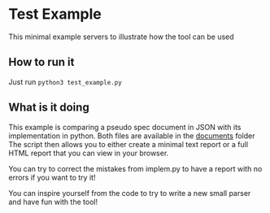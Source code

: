 # Test Example

This minimal example servers to illustrate how the tool can be used 

## How to run it

Just run `python3 test_example.py`

## What is it doing

This example is comparing a pseudo spec document in JSON with its implementation in python.
Both files are available in the [documents](https://github.com/epfl-systemf/SpecMerger/tree/main/test_example/documents) folder 
The script then allows you to either create a minimal text report or a full HTML report that you can view in your browser.

You can try to correct the mistakes from implem.py to have a report with no errors if you want to try it!

You can inspire yourself from the code to try to write a new small parser and have fun with the tool!